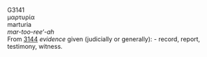 <body>
  <p>G3141<br>  μαρτυρία  <br> marturia  <br><i>mar-too-ree‘-ah </i><br>From <a href="g3144.htm">3144</a>  <i>evidence</i> given (judicially or generally): - record, report, testimony, witness.<br></p>
 </body>